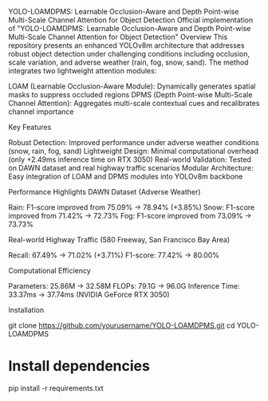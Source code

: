 YOLO-LOAMDPMS: Learnable Occlusion-Aware and Depth Point-wise Multi-Scale Channel Attention for Object Detection
Official implementation of "YOLO-LOAMDPMS: Learnable Occlusion-Aware and Depth Point-wise Multi-Scale Channel Attention for Object Detection"
Overview
This repository presents an enhanced YOLOv8m architecture that addresses robust object detection under challenging conditions including occlusion, scale variation, and adverse weather (rain, fog, snow, sand). The method integrates two lightweight attention modules:

LOAM (Learnable Occlusion-Aware Module): Dynamically generates spatial masks to suppress occluded regions
DPMS (Depth Point-wise Multi-Scale Channel Attention): Aggregates multi-scale contextual cues and recalibrates channel importance

Key Features

Robust Detection: Improved performance under adverse weather conditions (snow, rain, fog, sand)
Lightweight Design: Minimal computational overhead (only +2.49ms inference time on RTX 3050)
Real-world Validation: Tested on DAWN dataset and real highway traffic scenarios
Modular Architecture: Easy integration of LOAM and DPMS modules into YOLOv8m backbone

Performance Highlights
DAWN Dataset (Adverse Weather)

Rain: F1-score improved from 75.09% → 78.94% (+3.85%)
Snow: F1-score improved from 71.42% → 72.73%
Fog: F1-score improved from 73.09% → 73.73%

Real-world Highway Traffic (580 Freeway, San Francisco Bay Area)

Recall: 67.49% → 71.02% (+3.71%)
F1-score: 77.42% → 80.00%

Computational Efficiency

Parameters: 25.86M → 32.58M
FLOPs: 79.1G → 96.0G
Inference Time: 33.37ms → 37.74ms (NVIDIA GeForce RTX 3050)


Installation


git clone https://github.com/yourusername/YOLO-LOAMDPMS.git
cd YOLO-LOAMDPMS

# Install dependencies
pip install -r requirements.txt
